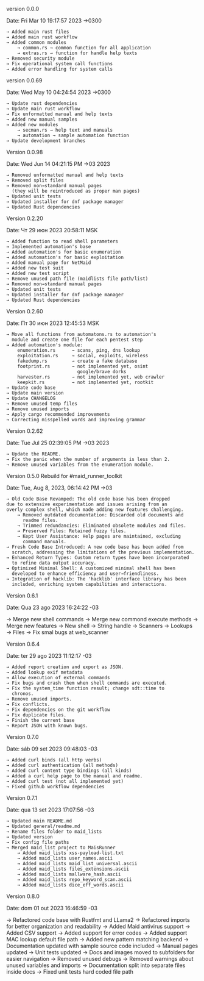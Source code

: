 version 0.0.0

Date: Fri Mar 10 19:17:57 2023 →0300 

    → Added main rust files
    → Added main rust workflow
    → Added common modules
        → common.rs → common function for all application
        → extras.rs → function for handle help texts
    → Removed security module
    → Fix operational system call functions
    → Added error handling for system calls

version 0.0.69

Date: Wed May 10 04:24:54 2023 →0300

    → Update rust dependencies
    → Update main rust workflow
    → Fix unformatted manual and help texts
    → Added new manual samples
    → Added new modules
        → secman.rs → help text and manuals
        → automation → sample automation function
    → Update development branches

Version 0.0.98 

Date: Wed Jun 14 04:21:15 PM →03 2023

    → Removed unformatted manual and help texts
    → Removed split files
    → Removed non→standard manual pages 
      (they will be reintroduced as proper man pages)
    → Updated unit tests
    → Updated installer for dnf package manager
    → Updated Rust dependencies

Version 0.2.20

Date: Чт 29 июн 2023 20:58:11 MSK

    → Added function to read shell parameters
    → Implemented automation's base
    → Added automation's for basic enumeration 
    → Added automation's for basic exploitation
    → Added manual page for NetMaid
    → Added new test suit
    → Added new test script
    → Remove unused path file (maidlists file path/list) 
    → Removed non→standard manual pages
    → Updated unit tests
    → Updated installer for dnf package manager
    → Updated Rust dependencies


Version 0.2.60

Date: Пт 30 июн 2023 12:45:53 MSK

    → Move all functions from automatons.rs to automation's 
      module and create one file for each pentest step
    → Added automation's module:
        enumeration.rs      → scans, ping, dns lookup
        exploitation.rs     → social, exploits, wireless
        fakedump.rs         → create a fake database
        footprint.rs        → not implemented yet, osint 
                              google/brave dorks
        harvester.rs        → not implemented yet, web crawler
        keepkit.rs          → not implemented yet, rootkit
    → Update code base
    → Update main version
    → Update CHANGELOG
    → Remove unused temp files
    → Remove unused imports
    → Apply cargo recommended improvements
    → Correcting misspelled words and improving grammar

Version 0.2.62

Date: Tue Jul 25 02:39:05 PM →03 2023

    → Update the README.
    → Fix the panic when the number of arguments is less than 2.
    → Remove unused variables from the enumeration module.

Version 0.5.0 Rebuild for #maid_runner_toolkit

Date: Tue, Aug 8, 2023, 06:14:42 PM →03

    → Old Code Base Revamped: The old code base has been dropped 
    due to extensive experimentation and issues arising from an 
    overly complex shell, which made adding new features challenging.
        → Removed outdated documentation: Discarded old documents and 
          readme files.
        → Trimmed redundancies: Eliminated obsolete modules and files.
        → Preserved Files: Retained fuzzy files.
        → Kept User Assistance: Help pages are maintained, excluding 
          command manuals.
    → Fresh Code Base Introduced: A new code base has been added from 
      scratch, addressing the limitations of the previous implementation.
    → Enhanced Return Types: Custom return types have been incorporated 
      to refine data output accuracy.
    → Optimized Minimal Shell: A customized minimal shell has been 
      developed to enhance efficiency and user→friendliness.
    → Integration of hacklib: The 'hacklib' interface library has been 
      included, enriching system capabilities and interactions.

Version 0.6.1

Date: Qua 23 ago 2023 16:24:22 -03

  → Merge new shell commands
	→ Merge new commond execute methods
	→ Merge new features
		→ New shell
		→ String handle
		→ Scanners
		→ Lookups
		→ Files
	→ Fix smal bugs at web_scanner

Version 0.6.4

Date: ter 29 ago 2023 11:12:17 -03

	→ Added report creation and export as JSON.
	→ Added lookup exif metadata
	→ Allow execution of external commands
	→ Fix bugs and crash them when shell commands are executed.
	→ Fix the system_time function result; change sdt::time to    
      chronos.
	→ Remove unused imports.
	→ Fix conflicts.
	→ Fix dependencies on the git workflow
	→ Fix duplicate files.
	→ Finish the current base
	→ Report JSON with known bugs.

Version 0.7.0

Date: sáb 09 set 2023 09:48:03 -03
  
	→ Added curl binds (all http verbs)
	→ Added curl authentication (all methods)
	→ Added curl content type bindings (all kinds)
	→ Added a curl help page to the manual and readme.
	→ Added curl test (not all implemented yet)
	→ Fixed github workflow dependencies

Version 0.7.1

Date: qua 13 set 2023 17:07:56 -03

	→ Updated main README.md
	→ Updated general/readme.md
	→ Rename files folder to maid_lists
	→ Updated version
	→ Fix config file paths
	→ Merged maid_list project to MaisRunner
		→ Added maid_lists xss-payload-list.txt 
		→ Added maid_lists user_names.ascii 
		→ Added maid_lists maid_list_universal.ascii 
		→ Added maid_lists files_extensions.ascii 
		→ Added maid_lists mallware_hash.ascii 
		→ Added maid_lists repo_keyword_scan.ascii 
		→ Added maid_lists dice_eff_words.ascii   

Version 0.8.0

Date: dom 01 out 2023 16:46:59 -03

  → Refactored code base with Rustfmt and LLama2
  → Refactored imports for better organization and readability
  → Added Maid antivirus support
  → Added CSV support
  → Added support for error codes
  → Added support MAC lookup default file path
  → Added new pattern matching backend
  → Documentation updated with sample source code included
  → Manual pages updated
  → Unit tests updated
  → Docs and images moved to subfolders for easier navigation
  → Removed unused debugs
  → Removed warnings about unused variables and imports
  → Documentation split into separate files inside docs
  → Fixed unit tests hard coded file path
